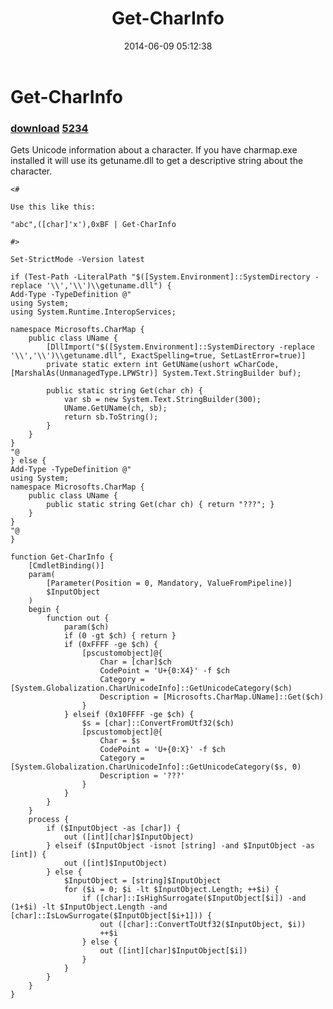 ﻿---
pid:            5230
parent:         0
children:       5234
poster:         Public Domain
title:          Get-CharInfo
date:           2014-06-09 05:12:38
description:    Gets Unicode information about a character. If you have charmap.exe installed it will use its getuname.dll to get a descriptive string about the character.
format:         posh
---

# Get-CharInfo

### [download](5230.ps1)  [5234](5234.md)

Gets Unicode information about a character. If you have charmap.exe installed it will use its getuname.dll to get a descriptive string about the character.

```posh
<#

Use this like this:

"abc",([char]'x'),0xBF | Get-CharInfo

#>

Set-StrictMode -Version latest

if (Test-Path -LiteralPath "$([System.Environment]::SystemDirectory -replace '\\','\\')\\getuname.dll") {
Add-Type -TypeDefinition @"
using System;
using System.Runtime.InteropServices;

namespace Microsofts.CharMap {
	public class UName {
		[DllImport("$([System.Environment]::SystemDirectory -replace '\\','\\')\\getuname.dll", ExactSpelling=true, SetLastError=true)]
		private static extern int GetUName(ushort wCharCode, [MarshalAs(UnmanagedType.LPWStr)] System.Text.StringBuilder buf);

		public static string Get(char ch) {
			var sb = new System.Text.StringBuilder(300);
			UName.GetUName(ch, sb);
			return sb.ToString();
		}
	}
}
"@
} else {
Add-Type -TypeDefinition @"
using System;
namespace Microsofts.CharMap {
	public class UName {
		public static string Get(char ch) { return "???"; }
	}
}
"@
}

function Get-CharInfo {
	[CmdletBinding()]
	param(
		[Parameter(Position = 0, Mandatory, ValueFromPipeline)]
		$InputObject
	)
	begin {
		function out {
			param($ch)
			if (0 -gt $ch) { return }
			if (0xFFFF -ge $ch) {
				[pscustomobject]@{
					Char = [char]$ch
					CodePoint = 'U+{0:X4}' -f $ch
					Category = [System.Globalization.CharUnicodeInfo]::GetUnicodeCategory($ch)
					Description = [Microsofts.CharMap.UName]::Get($ch)
				}
			} elseif (0x10FFFF -ge $ch) {
				$s = [char]::ConvertFromUtf32($ch)
				[pscustomobject]@{
					Char = $s
					CodePoint = 'U+{0:X}' -f $ch
					Category = [System.Globalization.CharUnicodeInfo]::GetUnicodeCategory($s, 0)
					Description = '???'
				}
			}
		}
	}
	process {
		if ($InputObject -as [char]) {
			out ([int][char]$InputObject)
		} elseif ($InputObject -isnot [string] -and $InputObject -as [int]) {
			out ([int]$InputObject)
		} else {
			$InputObject = [string]$InputObject
			for ($i = 0; $i -lt $InputObject.Length; ++$i) {
				if ([char]::IsHighSurrogate($InputObject[$i]) -and (1+$i) -lt $InputObject.Length -and [char]::IsLowSurrogate($InputObject[$i+1])) {
					out ([char]::ConvertToUtf32($InputObject, $i))
					++$i
				} else {
					out ([int][char]$InputObject[$i])
				}
			}
		}
	}
}

```
